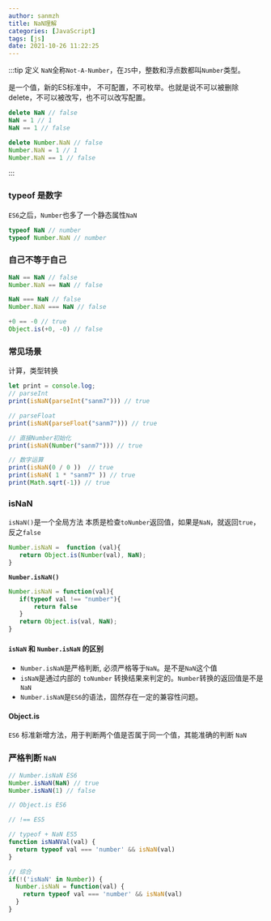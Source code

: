 ```yaml
---
author: sanmzh
title: NaN理解
categories: [JavaScript]
tags: [js]
date: 2021-10-26 11:22:25
---
```


<Boxx changeTime="30000"/>

:::tip 定义
`NaN`全称`Not-A-Number`，在`JS`中，整数和浮点数都叫`Number`类型。

是一个值，新的ES标准中， 不可配置，不可枚举。也就是说不可以被删除delete，不可以被改写，也不可以改写配置。

```js
delete NaN // false
NaN = 1 // 1
NaN == 1 // false

delete Number.NaN // false
Number.NaN = 1 // 1
Number.NaN == 1 // false
```
:::

### typeof 是数字
`ES6`之后，`Number`也多了一个静态属性`NaN`
```js
typeof NaN // number
typeof Number.NaN // number
```

### 自己不等于自己
```js
NaN == NaN // false
Number.NaN == NaN // false

NaN === NaN // false
Number.NaN === NaN // false

+0 == -0 // true
Object.is(+0, -0) // false
```

### 常见场景
计算，类型转换
```js
let print = console.log;
// parseInt 
print(isNaN(parseInt("sanm7"))) // true

// parseFloat 
print(isNaN(parseFloat("sanm7"))) // true

// 直接Number初始化
print(isNaN(Number("sanm7"))) // true

// 数字运算
print(isNaN(0 / 0 ))  // true
print(isNaN( 1 * "sanm7" )) // true
print(Math.sqrt(-1)) // true
```

### isNaN
`isNaN()`是一个全局方法
本质是检查`toNumber`返回值，如果是`NaN`，就返回`true`，反之`false`

```js
Number.isNaN =  function (val){
   return Object.is(Number(val), NaN); 
}
```

**`Number.isNaN()`**
```js
Number.isNaN = function(val){
   if(typeof val !== "number"){
       return false
   }
   return Object.is(val, NaN);
}
```

#### `isNaN` 和 `Number.isNaN` 的区别
- `Number.isNaN`是严格判断, 必须严格等于`NaN`。是不是`NaN`这个值
- `isNaN`是通过内部的 `toNumber` 转换结果来判定的。`Number`转换的返回值是不是`NaN`
- `Number.isNaN`是`ES6`的语法，固然存在一定的兼容性问题。

#### Object.is
`ES6` 标准新增方法，用于判断两个值是否属于同一个值，其能准确的判断 `NaN`

### 严格判断 `NaN`
```js
// Number.isNaN ES6
Number.isNaN(NaN) // true
Number.isNaN(1) // false

// Object.is ES6

// !== ES5

// typeof + NaN ES5
function isNaNVal(val) {
  return typeof val === 'number' && isNaN(val)
}

// 综合
if(!('isNaN' in Number)) {
  Number.isNaN = function(val) {
    return typeof val === 'number' && isNaN(val)
  }
}
```